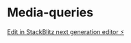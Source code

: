 # Media-queries

[Edit in StackBlitz next generation editor ⚡️](https://stackblitz.com/~/github.com/Johns189/Media-queries)